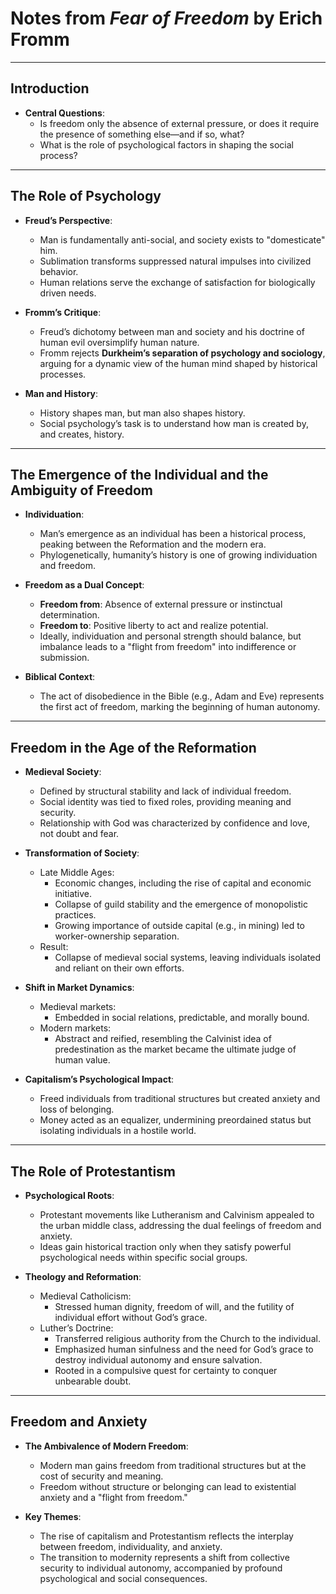 # Notes from *Fear of Freedom* by Erich Fromm

---

## **Introduction**
- **Central Questions**:
  - Is freedom only the absence of external pressure, or does it require the presence of something else—and if so, what?
  - What is the role of psychological factors in shaping the social process?

---

## **The Role of Psychology**
- **Freud’s Perspective**:
  - Man is fundamentally anti-social, and society exists to "domesticate" him.
  - Sublimation transforms suppressed natural impulses into civilized behavior.
  - Human relations serve the exchange of satisfaction for biologically driven needs.

- **Fromm’s Critique**:
  - Freud’s dichotomy between man and society and his doctrine of human evil oversimplify human nature.
  - Fromm rejects **Durkheim’s separation of psychology and sociology**, arguing for a dynamic view of the human mind shaped by historical processes.

- **Man and History**:
  - History shapes man, but man also shapes history.
  - Social psychology’s task is to understand how man is created by, and creates, history.

---

## **The Emergence of the Individual and the Ambiguity of Freedom**
- **Individuation**:
  - Man’s emergence as an individual has been a historical process, peaking between the Reformation and the modern era.
  - Phylogenetically, humanity’s history is one of growing individuation and freedom.

- **Freedom as a Dual Concept**:
  - **Freedom from**: Absence of external pressure or instinctual determination.
  - **Freedom to**: Positive liberty to act and realize potential.
  - Ideally, individuation and personal strength should balance, but imbalance leads to a "flight from freedom" into indifference or submission.

- **Biblical Context**:
  - The act of disobedience in the Bible (e.g., Adam and Eve) represents the first act of freedom, marking the beginning of human autonomy.

---

## **Freedom in the Age of the Reformation**
- **Medieval Society**:
  - Defined by structural stability and lack of individual freedom.
  - Social identity was tied to fixed roles, providing meaning and security.
  - Relationship with God was characterized by confidence and love, not doubt and fear.

- **Transformation of Society**:
  - Late Middle Ages:
    - Economic changes, including the rise of capital and economic initiative.
    - Collapse of guild stability and the emergence of monopolistic practices.
    - Growing importance of outside capital (e.g., in mining) led to worker-ownership separation.
  - Result:
    - Collapse of medieval social systems, leaving individuals isolated and reliant on their own efforts.

- **Shift in Market Dynamics**:
  - Medieval markets:
    - Embedded in social relations, predictable, and morally bound.
  - Modern markets:
    - Abstract and reified, resembling the Calvinist idea of predestination as the market became the ultimate judge of human value.

- **Capitalism’s Psychological Impact**:
  - Freed individuals from traditional structures but created anxiety and loss of belonging.
  - Money acted as an equalizer, undermining preordained status but isolating individuals in a hostile world.

---

## **The Role of Protestantism**
- **Psychological Roots**:
  - Protestant movements like Lutheranism and Calvinism appealed to the urban middle class, addressing the dual feelings of freedom and anxiety.
  - Ideas gain historical traction only when they satisfy powerful psychological needs within specific social groups.

- **Theology and Reformation**:
  - Medieval Catholicism:
    - Stressed human dignity, freedom of will, and the futility of individual effort without God’s grace.
  - Luther’s Doctrine:
    - Transferred religious authority from the Church to the individual.
    - Emphasized human sinfulness and the need for God’s grace to destroy individual autonomy and ensure salvation.
    - Rooted in a compulsive quest for certainty to conquer unbearable doubt.

---

## **Freedom and Anxiety**
- **The Ambivalence of Modern Freedom**:
  - Modern man gains freedom from traditional structures but at the cost of security and meaning.
  - Freedom without structure or belonging can lead to existential anxiety and a "flight from freedom."

- **Key Themes**:
  - The rise of capitalism and Protestantism reflects the interplay between freedom, individuality, and anxiety.
  - The transition to modernity represents a shift from collective security to individual autonomy, accompanied by profound psychological and social consequences.


